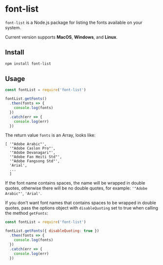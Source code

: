 # font-list

`font-list` is a Node.js package for listing the fonts available on your system.

Current version supports **MacOS**, **Windows**, and **Linux**.

## Install

```bash
npm install font-list
```

## Usage

```js
const fontList = require('font-list')

fontList.getFonts()
  .then(fonts => {
    console.log(fonts)
  })
  .catch(err => {
    console.log(err)
  })
```

The return value `fonts` is an Array, looks like:

```
[ '"Adobe Arabic"',
  '"Adobe Caslon Pro"',
  '"Adobe Devanagari"',
  '"Adobe Fan Heiti Std"',
  '"Adobe Fangsong Std"',
  'Arial',
  ...
  ]
```

If the font name contains spaces, the name will be wrapped in double quotes, otherwise there will be no double quotes, for example: `'"Adobe Arabic"'`, `'Arial'`.

If you don't want font names that contains spaces to be wrapped in double quotes, pass the options object with `disableQuoting` set to true when calling the method `getFonts`:

```js
const fontList = require('font-list')

fontList.getFonts({ disableQuoting: true })
  .then(fonts => {
    console.log(fonts)
  })
  .catch(err => {
    console.log(err)
  })
```